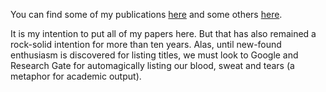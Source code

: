 <!------->
<!--title: "Paper Title Number 1"-->
<!--collection: publications-->
<!--permalink: /publication/2009-10-01-paper-title-number-1-->
<!--excerpt: 'This paper is about the number 1. The number 2 is left for future work.'-->
<!--date: 2009-10-01-->
<!--venue: 'Journal 1'-->
<!--paperurl: 'http://academicpages.github.io/files/paper1.pdf'-->
<!--citation: 'Your Name, You. (2009). &quot;Paper Title Number 1.&quot; <i>Journal 1</i>. 1(1).'-->
<!------->
<!--This paper is about the number 1. The number 2 is left for future work.-->

<!--[Download paper here](http://academicpages.github.io/files/paper1.pdf)-->

<!--Recommended citation: Your Name, You. (2009). "Paper Title Number 1." <i>Journal 1</i>. 1(1).-->

You can find some of my publications [here](https://scholar.google.com/citations?user=oXki9tsAAAAJ&hl=en) and some others [here](https://www.researchgate.net/profile/Neil_Dhir). 

It is my intention to put all of my papers here. But that has also remained a rock-solid intention for more than ten
years. Alas, until new-found enthusiasm is discovered for listing titles, we must look to Google and Research Gate for
automagically listing our blood, sweat and tears (a metaphor for academic output).

